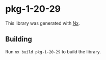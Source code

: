 # pkg-1-20-29

This library was generated with [Nx](https://nx.dev).

## Building

Run `nx build pkg-1-20-29` to build the library.
